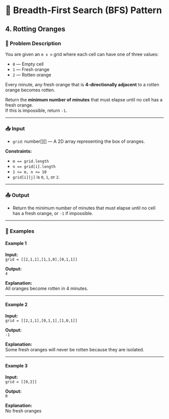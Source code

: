 # 🍊 Breadth-First Search (BFS) Pattern

## 4. Rotting Oranges

### 📝 Problem Description

You are given an `m x n` grid where each cell can have one of three values:

-   `0` — Empty cell
-   `1` — Fresh orange
-   `2` — Rotten orange

Every minute, any fresh orange that is **4-directionally adjacent** to a rotten orange becomes rotten.

Return the **minimum number of minutes** that must elapse until no cell has a fresh orange.  
If this is impossible, return `-1`.

---

### 📥 Input

-   `grid`: number[][] — A 2D array representing the box of oranges.

**Constraints:**

-   `m == grid.length`
-   `n == grid[i].length`
-   `1 <= m, n <= 10`
-   `grid[i][j]` is `0`, `1`, or `2`.

---

### 📤 Output

-   Return the minimum number of minutes that must elapse until no cell has a fresh orange, or `-1` if impossible.

---

### 🔁 Examples

#### Example 1

**Input:**  
`grid = [[2,1,1],[1,1,0],[0,1,1]]`

**Output:**  
`4`

**Explanation:**  
All oranges become rotten in 4 minutes.

---

#### Example 2

**Input:**  
`grid = [[2,1,1],[0,1,1],[1,0,1]]`

**Output:**  
`-1`

**Explanation:**  
Some fresh oranges will never be rotten because they are isolated.

---

#### Example 3

**Input:**  
`grid = [[0,2]]`

**Output:**  
`0`

**Explanation:**  
No fresh oranges
